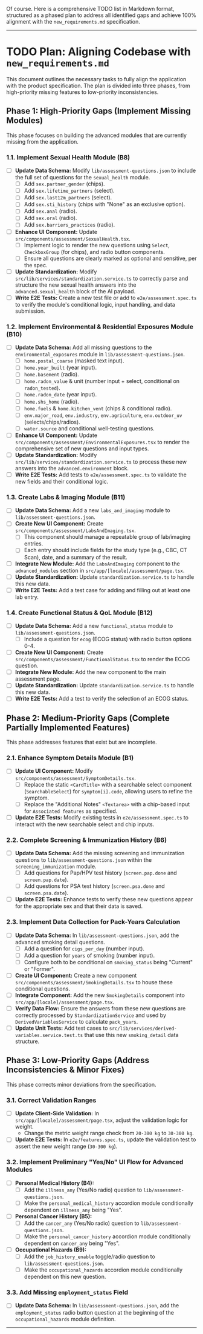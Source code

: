 Of course. Here is a comprehensive TODO list in Markdown format, structured as a phased plan to address all identified gaps and achieve 100% alignment with the `new_requirements.md` specification.

---

# TODO Plan: Aligning Codebase with `new_requirements.md`

This document outlines the necessary tasks to fully align the application with the product specification. The plan is divided into three phases, from high-priority missing features to low-priority inconsistencies.

## Phase 1: High-Priority Gaps (Implement Missing Modules)

This phase focuses on building the advanced modules that are currently missing from the application.

### 1.1. Implement Sexual Health Module (B8)

-   [ ] **Update Data Schema:** Modify `lib/assessment-questions.json` to include the full set of questions for the `sexual_health` module.
    -   [ ] Add `sex.partner_gender` (chips).
    -   [ ] Add `sex.lifetime_partners` (select).
    -   [ ] Add `sex.last12m_partners` (select).
    -   [ ] Add `sex.sti_history` (chips with "None" as an exclusive option).
    -   [ ] Add `sex.anal` (radio).
    -   [ ] Add `sex.oral` (radio).
    -   [ ] Add `sex.barriers_practices` (radio).
-   [ ] **Enhance UI Component:** Update `src/components/assessment/SexualHealth.tsx`.
    -   [ ] Implement logic to render the new questions using `Select`, `CheckboxGroup` (for chips), and radio button components.
    -   [ ] Ensure all questions are clearly marked as optional and sensitive, per the spec.
-   [ ] **Update Standardization:** Modify `src/lib/services/standardization.service.ts` to correctly parse and structure the new sexual health answers into the `advanced.sexual_health` block of the AI payload.
-   [ ] **Write E2E Tests:** Create a new test file or add to `e2e/assessment.spec.ts` to verify the module's conditional logic, input handling, and data submission.

### 1.2. Implement Environmental & Residential Exposures Module (B10)

-   [ ] **Update Data Schema:** Add all missing questions to the `environmental_exposures` module in `lib/assessment-questions.json`.
    -   [ ] `home.postal_coarse` (masked text input).
    -   [ ] `home.year_built` (year input).
    -   [ ] `home.basement` (radio).
    -   [ ] `home.radon_value` & unit (number input + select, conditional on `radon_tested`).
    -   [ ] `home.radon_date` (year input).
    -   [ ] `home.shs_home` (radio).
    -   [ ] `home.fuels` & `home.kitchen_vent` (chips & conditional radio).
    -   [ ] `env.major_road`, `env.industry`, `env.agriculture`, `env.outdoor_uv` (selects/chips/radios).
    -   [ ] `water.source` and conditional well-testing questions.
-   [ ] **Enhance UI Component:** Update `src/components/assessment/EnvironmentalExposures.tsx` to render the comprehensive set of new questions and input types.
-   [ ] **Update Standardization:** Modify `src/lib/services/standardization.service.ts` to process these new answers into the `advanced.environment` block.
-   [ ] **Write E2E Tests:** Add tests to `e2e/assessment.spec.ts` to validate the new fields and their conditional logic.

### 1.3. Create Labs & Imaging Module (B11)

-   [ ] **Update Data Schema:** Add a new `labs_and_imaging` module to `lib/assessment-questions.json`.
-   [ ] **Create New UI Component:** Create `src/components/assessment/LabsAndImaging.tsx`.
    -   [ ] This component should manage a repeatable group of lab/imaging entries.
    -   [ ] Each entry should include fields for the study type (e.g., CBC, CT Scan), date, and a summary of the result.
-   [ ] **Integrate New Module:** Add the `LabsAndImaging` component to the `advanced_modules` section in `src/app/[locale]/assessment/page.tsx`.
-   [ ] **Update Standardization:** Update `standardization.service.ts` to handle this new data.
-   [ ] **Write E2E Tests:** Add a test case for adding and filling out at least one lab entry.

### 1.4. Create Functional Status & QoL Module (B12)

-   [ ] **Update Data Schema:** Add a new `functional_status` module to `lib/assessment-questions.json`.
    -   [ ] Include a question for `ecog` (ECOG status) with radio button options 0-4.
-   [ ] **Create New UI Component:** Create `src/components/assessment/FunctionalStatus.tsx` to render the ECOG question.
-   [ ] **Integrate New Module:** Add the new component to the main assessment page.
-   [ ] **Update Standardization:** Update `standardization.service.ts` to handle this new data.
-   [ ] **Write E2E Tests:** Add a test to verify the selection of an ECOG status.

## Phase 2: Medium-Priority Gaps (Complete Partially Implemented Features)

This phase addresses features that exist but are incomplete.

### 2.1. Enhance Symptom Details Module (B1)

-   [ ] **Update UI Component:** Modify `src/components/assessment/SymptomDetails.tsx`.
    -   [ ] Replace the static `<CardTitle>` with a searchable select component (`SearchableSelect`) for `symptom[i].code`, allowing users to refine the symptom.
    -   [ ] Replace the "Additional Notes" `<Textarea>` with a chip-based input for `Associated features` as specified.
-   [ ] **Update E2E Tests:** Modify existing tests in `e2e/assessment.spec.ts` to interact with the new searchable select and chip inputs.

### 2.2. Complete Screening & Immunization History (B6)

-   [ ] **Update Data Schema:** Add the missing screening and immunization questions to `lib/assessment-questions.json` within the `screening_immunization` module.
    -   [ ] Add questions for Pap/HPV test history (`screen.pap.done` and `screen.pap.date`).
    -   [ ] Add questions for PSA test history (`screen.psa.done` and `screen.psa.date`).
-   [ ] **Update E2E Tests:** Enhance tests to verify these new questions appear for the appropriate sex and that their data is saved.

### 2.3. Implement Data Collection for Pack-Years Calculation

-   [ ] **Update Data Schema:** In `lib/assessment-questions.json`, add the advanced smoking detail questions.
    -   [ ] Add a question for `cigs_per_day` (number input).
    -   [ ] Add a question for `years` of smoking (number input).
    -   [ ] Configure both to be conditional on `smoking_status` being "Current" or "Former".
-   [ ] **Create UI Component:** Create a new component `src/components/assessment/SmokingDetails.tsx` to house these conditional questions.
-   [ ] **Integrate Component:** Add the new `SmokingDetails` component into `src/app/[locale]/assessment/page.tsx`.
-   [ ] **Verify Data Flow:** Ensure the answers from these new questions are correctly processed by `StandardizationService` and used by `DerivedVariablesService` to calculate `pack_years`.
-   [ ] **Update Unit Tests:** Add test cases to `src/lib/services/derived-variables.service.test.ts` that use this new `smoking_detail` data structure.

## Phase 3: Low-Priority Gaps (Address Inconsistencies & Minor Fixes)

This phase corrects minor deviations from the specification.

### 3.1. Correct Validation Ranges

-   [ ] **Update Client-Side Validation:** In `src/app/[locale]/assessment/page.tsx`, adjust the validation logic for weight.
    -   Change the metric weight range check from `20-300 kg` to `30-300 kg`.
-   [ ] **Update E2E Tests:** In `e2e/features.spec.ts`, update the validation test to assert the new weight range (`30-300 kg`).

### 3.2. Implement Preliminary "Yes/No" UI Flow for Advanced Modules

-   [ ] **Personal Medical History (B4):**
    -   [ ] Add the `illness_any` (Yes/No radio) question to `lib/assessment-questions.json`.
    -   [ ] Make the `personal_medical_history` accordion module conditionally dependent on `illness_any` being "Yes".
-   [ ] **Personal Cancer History (B5):**
    -   [ ] Add the `cancer_any` (Yes/No radio) question to `lib/assessment-questions.json`.
    -   [ ] Make the `personal_cancer_history` accordion module conditionally dependent on `cancer_any` being "Yes".
-   [ ] **Occupational Hazards (B9):**
    -   [ ] Add the `job_history_enable` toggle/radio question to `lib/assessment-questions.json`.
    -   [ ] Make the `occupational_hazards` accordion module conditionally dependent on this new question.

### 3.3. Add Missing `employment_status` Field

-   [ ] **Update Data Schema:** In `lib/assessment-questions.json`, add the `employment_status` radio button question at the beginning of the `occupational_hazards` module definition.

---